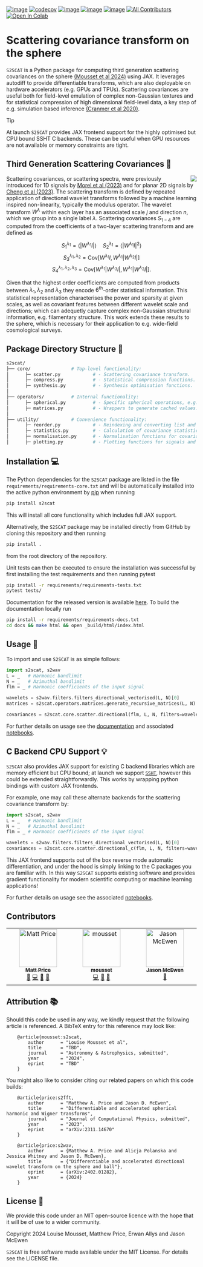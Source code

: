 [![image](https://github.com/astro-informatics/s2scat/actions/workflows/tests.yml/badge.svg?branch=main)](https://github.com/astro-informatics/s2scat/actions/workflows/tests.yml)
[![codecov](https://codecov.io/gh/astro-informatics/s2scat/graph/badge.svg?token=LTSRXQVHIA)](https://codecov.io/gh/astro-informatics/s2scat)
[![image](https://img.shields.io/badge/License-MIT-yellow.svg)](https://opensource.org/licenses/MIT)
[![image](https://badge.fury.io/py/s2scat.svg)](https://badge.fury.io/py/s2scat)
[![image](http://img.shields.io/badge/arXiv-xxxx.xxxxx-orange.svg?style=flat)](https://arxiv.org/abs/xxxx.xxxxx)
[![All Contributors](https://img.shields.io/github/all-contributors/astro-informatics/s2fft?color=ee8449&style=flat-square)](#contributors)
[![Open In Colab](https://colab.research.google.com/assets/colab-badge.svg)](add_link_here)

# Scattering covariance transform on the sphere

`S2SCAT` is a Python package for computing third generation scattering covariances on the sphere [(Mousset et al 2024)](https://arxiv.org/abs/2311.14670) using JAX. It leverages autodiff to provide differentiable transforms, which are also deployable on hardware accelerators (e.g. GPUs and TPUs). Scattering covariances are useful both for field-level emulation of complex non-Gaussian textures and for statistical compression of high dimensional field-level data, a key step of e.g. simulation based inference [(Cranmer et al 2020)](https://www.pnas.org/doi/abs/10.1073/pnas.1912789117).

> [!TIP]
> At launch `S2SCAT` provides JAX frontend support for the highly optimised but CPU bound SSHT C backends. These can be useful when GPU resources are not available or memory constraints are tight.


## Third Generation Scattering Covariances :dna:

<img align="right" src="./docs/assets/synthesis.gif">

Scattering covariances, or scattering spectra, were previously introduced for 1D signals by [Morel et al (2023)](https://arxiv.org/abs/2204.10177) and for planar 2D signals by [Cheng et al (2023)](https://arxiv.org/abs/2306.17210). The scattering transform is defined by repeated application of directional wavelet transforms followed by a machine learning inspired non-linearity, typically the modulus operator. The wavelet transform $W^{\lambda}$ within each layer has an associated scale $j$ and direction $n$, which we group into a single label $\lambda$. Scattering covariances $S_{1-4}$ are computed from the coefficients of a two-layer scattering transform and are defined as

$$S_1^{\lambda_1} = \langle |W^{\lambda_1} I| \rangle \quad S_2^{\lambda_1} = \langle|W^{\lambda_1} I|^2 \rangle$$
$$S_3^{\lambda_1, \lambda_2} = \text{Cov} \left[  W^{\lambda_1}I, W^{\lambda_1}|W^{\lambda_2} I| \right]$$
$$S_4^{\lambda_1, \lambda_2, \lambda_3} = \text{Cov} \left[W^{\lambda_1}|W^{\lambda_3}I|, W^{\lambda_1}|W^{\lambda_2}I|\right].$$

Given that the highest order coefficients are computed from products between $\lambda_1, \lambda_2$ and $\lambda_3$ they encode $6^{\text{th}}$-order statistical information. This statistical representation characterises the power and sparsity at given scales, as well as covariant features between different wavelet scale and directions; which can adequetly capture complex non-Gaussian structural information, e.g. filamentary structure. This work extends these results to the sphere, which is necessary for their application to e.g. wide-field cosmological surveys.

## Package Directory Structure :art:

``` bash
s2scat/  
├── core/               # Top-level functionality:
│      ├─ scatter.py            # - Scattering covariance transform.
│      ├─ compress.py           # - Statistical compression functions.
│      ├─ synthesis.py          # - Synthesis optimisation functions. 
│    
├── operators/          # Internal functionality:
│      ├─ spherical.py          # - Specific spherical operations, e.g. batched SHTs.
│      ├─ matrices.py           # - Wrappers to generate cached values. 
│
├── utility/            # Convenience functionality:
│      ├─ reorder.py            # - Reindexing and converting list and arrays.
│      ├─ statistics.py         # - Calculation of covariance statistics. 
│      ├─ normalisation.py      # - Normalisation functions for covariance statistics. 
│      ├─ plotting.py           # - Plotting functions for signals and statistics.
```

## Installation :computer:

The Python dependencies for the `S2SCAT` package are listed in the file
`requirements/requirements-core.txt` and will be automatically installed
into the active python environment by [pip](https://pypi.org) when running

``` bash
pip install s2scat
```
This will install all core functionality which includes full JAX support.

Alternatively, the `S2SCAT` package may be installed directly from GitHub by cloning this 
repository and then running 

``` bash
pip install .        
```

from the root directory of the repository. 

Unit tests can then be executed to ensure the installation was successful by first installing the test requirements and then running pytest

``` bash
pip install -r requirements/requirements-tests.txt
pytest tests/  
```

Documentation for the released version is available [here](https://astro-informatics.github.io/s2scat/). To build the documentation locally run

``` bash
pip install -r requirements/requirements-docs.txt
cd docs && make html && open _build/html/index.html
```

## Usage :rocket:

To import and use `S2SCAT` is as simple follows:

``` python
import s2scat, s2wav
L = _   # Harmonic bandlimit 
N = _   # Azimuthal bandlimit 
flm = _ # Harmonic coefficients of the input signal 

wavelets = s2wav.filters.filters_directional_vectorised(L, N)[0]
matrices = s2scat.operators.matrices.generate_recursive_matrices(L, N)

covariances = s2scat.core.scatter.directional(flm, L, N, filters=wavelets, precomps=precomps)
```

For further details on usage see the [documentation](https://astro-informatics.github.io/s2scat/) and associated [notebooks](add_link_here).

## C Backend CPU Support :bulb:

`S2SCAT` also provides JAX support for existing C backend libraries which are memory efficient but CPU bound; at launch we support [`SSHT`](https://github.com/astro-informatics/ssht), however this could be extended straightforwardly. This works by wrapping python bindings with custom JAX frontends.

For example, one may call these alternate backends for the scattering covariance transform by:

``` python
import s2scat, s2wav
L = _   # Harmonic bandlimit 
N = _   # Azimuthal bandlimit 
flm = _ # Harmonic coefficients of the input signal 

wavelets = s2wav.filters.filters_directional_vectorised(L, N)[0]
covariances = s2scat.core.scatter.directional_c(flm, L, N, filters=wavelets)
```

This JAX frontend supports out of the box reverse mode automatic differentiation, 
and under the hood is simply linking to the C packages you are familiar with. In this 
way `S2SCAT` supports existing software and provides gradient functionality for modern 
scientific computing or machine learning applications!

For further details on usage see the associated [notebooks](add_link_here).

## Contributors

<!-- ALL-CONTRIBUTORS-LIST:START - Do not remove or modify this section -->
<!-- prettier-ignore-start -->
<!-- markdownlint-disable -->
<table>
  <tbody>
    <tr>
      <td align="center" valign="top" width="14.28%"><a href="https://cosmomatt.github.io"><img src="https://avatars.githubusercontent.com/u/32554533?v=4?s=100" width="100px;" alt="Matt Price"/><br /><sub><b>Matt Price</b></sub></a><br /><a href="#ideas-CosmoMatt" title="Ideas, Planning, & Feedback">🤔</a> <a href="#code-CosmoMatt" title="Code">💻</a> <a href="#design-CosmoMatt" title="Design">🎨</a> <a href="#doc-CosmoMatt" title="Documentation">📖</a></td>
      <td align="center" valign="top" width="14.28%"><a href="https://github.com/mousset"><img src="https://avatars.githubusercontent.com/u/37935237?v=4?s=100" width="100px;" alt="mousset"/><br /><sub><b>mousset</b></sub></a><br /><a href="#code-mousset" title="Code">💻</a> <a href="#design-mousset" title="Design">🎨</a> <a href="#ideas-mousset" title="Ideas, Planning, & Feedback">🤔</a></td>
      <td align="center" valign="top" width="14.28%"><a href="http://www.jasonmcewen.org"><img src="https://avatars.githubusercontent.com/u/3181701?v=4?s=100" width="100px;" alt="Jason McEwen "/><br /><sub><b>Jason McEwen </b></sub></a><br /><a href="#ideas-jasonmcewen" title="Ideas, Planning, & Feedback">🤔</a></td>
    </tr>
  </tbody>
</table>

<!-- markdownlint-restore -->
<!-- prettier-ignore-end -->

<!-- ALL-CONTRIBUTORS-LIST:END -->


## Attribution :books: 

Should this code be used in any way, we kindly request that the following article is
referenced. A BibTeX entry for this reference may look like:

```
    @article{mousset:s2scat, 
        author      = "Louise Mousset et al",
        title       = "TBD",
        journal     = "Astronomy & Astrophysics, submitted",
        year        = "2024",
        eprint      = "TBD"        
    }
```

You might also like to consider citing our related papers on which this
code builds:

```
    @article{price:s2fft, 
        author      = "Matthew A. Price and Jason D. McEwen",
        title       = "Differentiable and accelerated spherical harmonic and Wigner transforms",
        journal     = "Journal of Computational Physics, submitted",
        year        = "2023",
        eprint      = "arXiv:2311.14670"        
    }
```
```
    @article{price:s2wav, 
        author      = {Matthew A. Price and Alicja Polanska and Jessica Whitney and Jason D. McEwen},
        title       = {"Differentiable and accelerated directional wavelet transform on the sphere and ball"},
        eprint      = {arXiv:2402.01282},
        year        = {2024}
    }
```

## License :memo:

We provide this code under an MIT open-source licence with the hope that
it will be of use to a wider community.

Copyright 2024 Louise Mousset, Matthew Price, Erwan Allys and Jason McEwen

`S2SCAT` is free software made available under the MIT License. For
details see the LICENSE file.
